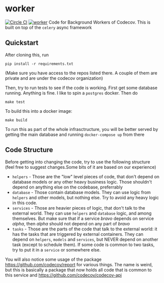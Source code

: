 # worker
[![Circle CI](https://circleci.com/gh/codecov/worker.png?style=badge&circle-token=885f572a99c95211064d4b97deb1de96e84e1352)](https://circleci.com/gh/codecov/worker) [![worker](https://codecov.io/github/codecov/worker/coverage.svg?branch=master&token=P4Uxn9nj57)](https://codecov.io/github/codecov/worker)
Code for Background Workers of Codecov. This is built on top of the `celery` async framework

## Quickstart

After cloning this, run

```
pip install -r requirements.txt
```
(Make sure you have access to the repos listed there. A couple of them are private and are under the codecov organization)

Then, try to run tests to see if the code is working. First get some database running. Anything is fine. I like to spin a `postgres` docker. Then do

```
make test
```

To build this into a docker image:

```
make build
```

To run this as part of the whole infrasctructure, you will be better served by getting the main database and running `docker-compose up` from there

## Code Structure

Before getting into changing the code, try to use the following structure (feel free to suggest changes.Some bits of it are based on our experience)

- `helpers` - Those are the "low" level pieces of code, that don't depend on database models or any other heavy business logic. Those shouldn't depend on anything else on the codebase, preferrably
- `database` - Those contain database models. They can use logic from `helpers` and other models, but nothing else. Try to avoid any heavy logic in this code.
- `services` - Those are heavier pieces of logic, that don't talk to the external world. They can use `helpers` and `database` logic, and among themselves. But make sure that if a service _bravo_ depends on service _alpha_, then _alpha_ should not depend on any part of _bravo_
- `tasks` - Those are the parts of the code that talk to the external world: it has the tasks that are triggered by external containers. They can depend on `helpers`, `models` and `services`, but NEVER depend on another task (except to schedule them). If some code is common to two tasks, try to put it in a `service` or somewhere else.

You will also notice some usage of the package https://github.com/codecov/report for various things. The name is weird, but this is basically a package that now holds all code that is common to this service and https://github.com/codecov/codecov-api
